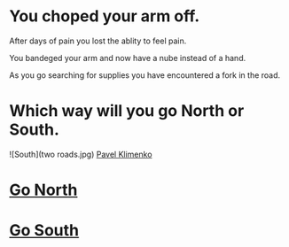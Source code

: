 # You choped your arm off.

After days of pain you lost the ablity to feel pain.

You bandeged your arm and now have a nube instead of a hand. 

As you go searching for supplies you have encountered a fork in the road.  

# Which way will you go North or South. 

![South](two roads.jpg)
[Pavel Klimenko](https://www.shutterstock.com/g/pavelk)

# [Go North](gang.md)
# [Go South](shelter.md)
